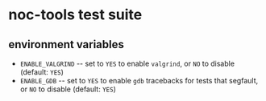# noc-tools test suite

## environment variables

* `ENABLE_VALGRIND` -- set to `YES` to enable `valgrind`, or `NO` to disable
  (default: `YES`)
* `ENABLE_GDB` -- set to `YES` to enable `gdb` tracebacks for tests that
  segfault, or `NO` to disable (default: `YES`)

